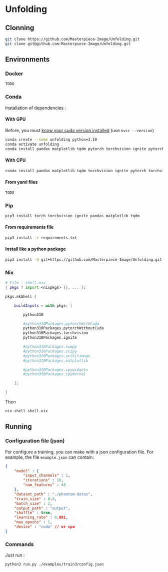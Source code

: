 # Unfolding

<!-- Ce qu'on a fait :
- résolution du problème dimension  => squeeze car (1, 1, 200, 200)
- Loss custom
- Dataset 400

Introduction des artefacts :
- Par quantifaction (déjà fait)
- Seuillage des valeurs singulière (SVD)
- Image simplifier d'imagerie mais qui se ressemble => pas que des phantom logan

---

Est ce qu'il existe plusieurs types d'artefacts ?
Si oui, pourriez vous nous donner quelques types d'artefacts afin que nous
puissions les rajouter sur les images ?

Est ce que vous pourriez nous avoir des images médicales ?
---

Number of parameters : Get 

Number of convolution:

Ce que je vais :
import => setup.py
dataset 





Vérifier les shapes de l'image à chaque itération pour savoir qd ça diminue.

Entrainement avec plus d'image 400 images. -->

## __Clonning__
```bash
git clone https://github.com/Masterpiece-Image/Unfolding.git
git clone git@github.com:Masterpiece-Image/Unfolding.git
```

## __Environments__

### __Docker__

```bash
TODO
```

### __Conda__


Installation of dependencies :

#### __With GPU__

Before, you must [know your cuda version installed](https://arnon.dk/check-cuda-installed/) (use `nvcc --version`)
```bash
conda create --name unfolding python=3.10
conda activate unfolding
conda install pandas matplotlib tqdm pytorch torchvision ignite pytorch-cuda="your cuda version or latest" -c pytorch -c nvidia
```



#### __With CPU__

```bash
conda install pandas matplotlib tqdm torchvision ignite pytorch torchvision cpuonly -c pytorch
```

#### __From yaml files__

```bash
TODO
```

### __Pip__

```bash
pip3 install torch torchvision ignite pandas matplotlib tqdm
```

#### __From requirements file__

```bash
pip3 install -r requirements.txt
```

#### __Install like a python package__
```bash
pip3 install -U git+https://github.com/Masterpiece-Image/Unfolding.git 
```


### __Nix__


```nix
# File : shell.nix 
{ pkgs ? import <nixpkgs> {}, ... }:

pkgs.mkShell {

    buildInputs = with pkgs; [

        python310

        #python310Packages.pytorchWithCuda
        python310Packages.pytorchWithoutCuda
        python310Packages.torchvision
        python310Packages.ignite

        #python310Packages.numpy
        #python310Packages.scipy
        #python310Packages.scikitimage
        #python310Packages.matplotlib

        #python310Packages.ipywidgets
        #python310Packages.ipykernel

    ];

}
```
Then
```bash
nix-shell shell.nix
```


## __Running__

### __Configuration file (json)__

For configure a training, you can make with a json configuration file.
For example, the file `example.json` can contain:
```json
{
    "model" : {
        "input_channels" : 1,
        "iterations" : 10,
        "num_features" : 48
    },
    "dataset_path" : "./phantom-datas",
    "train_size" : 0.8,
    "batch_size" : 2,
    "output_path" : "output",
    "shuffle" : true,
    "learning_rate" : 0.001,
    "max_epochs" : 1,
    "device" : "cuda" // or cpu
}
```

### __Commands__

Just run :
```bash
python3 run.py ./examples/train3/config.json
```
